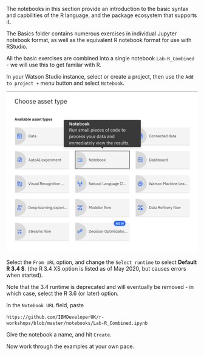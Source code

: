 The notebooks in this section provide an introduction to the basic syntax and capbilities of the R language, and the package ecosystem that supports it.

The Basics folder contains numerous exercises in individual Jupyter notebook format, as well as the equivalent R notebook format for use with RStudio.

All the basic exercises are combined into a single notebook `Lab-R_Combined` - we will use this to get familar with R.

In your Watson Studio instance, select or create a project, then use the `Add to project +` menu button and select `Notebook`.

![notebook-add](/res/notebook-add.png)

Select the `From URL` option, and change the `Select runtime` to select **Default R 3.4 S**. (the R 3.4 XS option is listed as of May 2020, but causes errors when started).

Note that the 3.4 runtime is deprecated and will eventually be removed - in which case, select the R 3.6 (or later) option.

In the `Notebook URL` field, paste 
```
https://github.com/IBMDeveloperUK/r-workshops/blob/master/notebooks/Lab-R_Combined.ipynb
```

Give the notebook a name, and hit `Create`.

Now work through the examples at your own pace.


